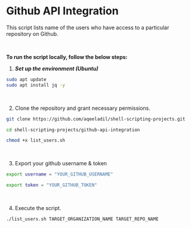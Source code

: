 # Github API Integration
This script lists name of the users who have access to a particular repository on Github.

<br>

**To run the script locally, follow the below steps:**

1. ***Set up the environment (Ubuntu)***
```bash
sudo apt update
sudo apt install jq -y
```
<br>

2. Clone the repository and grant necessary permissions.
```bash
git clone https://github.com/aqeeladil/shell-scripting-projects.git
```
```bash
cd shell-scripting-projects/github-api-integration
```
```bash
chmod +x list_users.sh
```

<br>

3. Export your github username & token  <br>
```bash
export username = "YOUR_GITHUB_USERNAME"
```
```bash
export token = "YOUR_GITHUB_TOKEN"
```

<br>

4. Execute the script.
```bash
./list_users.sh TARGET_ORGANIZATION_NAME TARGET_REPO_NAME
```

<br><br>







